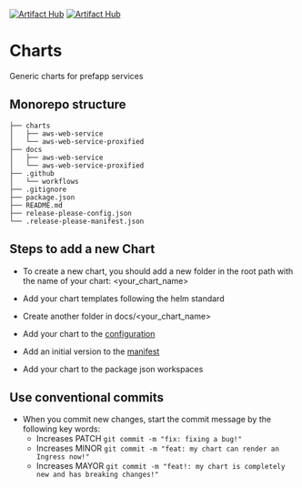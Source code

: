 [![Artifact Hub](https://img.shields.io/endpoint?url=https://artifacthub.io/badge/repository/aws-web-service)](https://artifacthub.io/packages/search?repo=aws-web-service)
[![Artifact Hub](https://img.shields.io/endpoint?url=https://artifacthub.io/badge/repository/aws-web-service-proxified)](https://artifacthub.io/packages/search?repo=aws-web-service-proxified)

# Charts
Generic charts for prefapp services

## Monorepo structure
```shell
├── charts
│   ├── aws-web-service
│   └── aws-web-service-proxified
├── docs
│   ├── aws-web-service
│   └── aws-web-service-proxified
├── .github
│   └── workflows
├── .gitignore
├── package.json
├── README.md
├── release-please-config.json
└── .release-please-manifest.json
```

## Steps to add a new Chart

- To create a new chart, you should add a new folder in the root path with the name of your chart: <your_chart_name>

- Add your chart templates following the helm standard

- Create another folder in docs/<your_chart_name>

- Add your chart to the [configuration](https://github.com/prefapp/charts/blob/master/release-please-config.json)

- Add an initial version to the [manifest](https://github.com/prefapp/charts/blob/master/.release-please-manifest.json)

- Add your chart to the package json workspaces

## Use conventional commits

- When you commit new changes, start the commit message by the following key words:
  - Increases PATCH ```git commit -m "fix: fixing a bug!"```
  - Increases MINOR ```git commit -m "feat: my chart can render an Ingress now!"```
  - Increases MAYOR ```git commit -m "feat!: my chart is completely new and has breaking changes!"```
